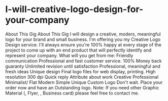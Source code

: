 # I-will-creative-logo-design-for-your-company
About This Gig About This Gig  I will design a creative, moders, meaningful logo for your brand and small business.    I'm offering you my Creative Logo Design service. I'll always ensure you're 100% happy at every stage of the project to come up with an end product that will perfectly identify and represent your company.     What will you get from me:  Friendly communication Professional and fast customer service. 100% Money back guaranty Unlimited revision until satisfaction Professional, meaningful and fresh ideas Unique design Final logo files for web display, printing. High resolution 300 dpi Quick reply   Attribute about work  Creative Professional Minimalist/ Flat Modern Simple Unique Custom Logo   Don't wait. Place your order now and have an Outstanding logo.      Note: If you need other Graphic Material  (, Flyer, , Business card) please feel free to contact me.
